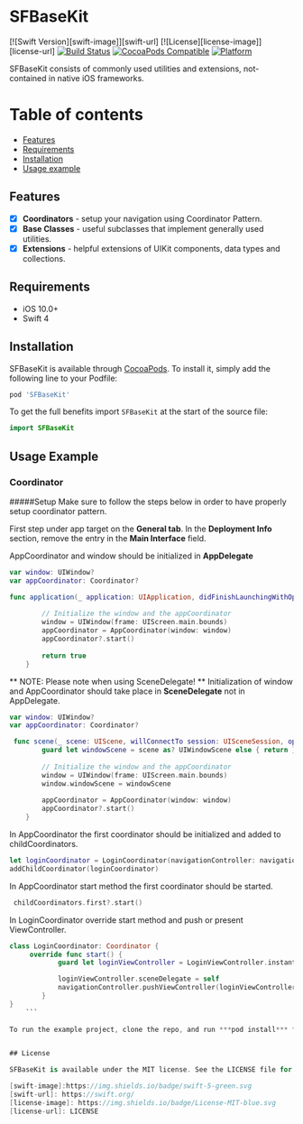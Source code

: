 
# SFBaseKit

[![Swift Version][swift-image]][swift-url] [![License][license-image]][license-url] [![Build Status](https://travis-ci.com/scalefocus/SFBaseKit.svg?branch=master)](https://travis-ci.com/scalefocus/SFBaseKit) [![CocoaPods Compatible](https://img.shields.io/cocoapods/v/SFBaseKit)](https://img.shields.io/cocoapods/v/SFBaseKit) [![Platform](https://img.shields.io/cocoapods/p/SFBaseKit)](http://cocoapods.org/pods/SFBaseKit)

SFBaseKit consists of commonly used utilities and extensions, not-contained in native iOS frameworks. 

Table of contents
=================  
* [Features](#features)
* [Requirements](#requirements)
* [Installation](#installation)
* [Usage example](#usage-example)

## Features
- [x] **Coordinators** - setup your navigation using Coordinator Pattern.
- [x] **Base Classes** - useful subclasses that implement generally used utilities.
- [x] **Extensions** - helpful extensions of UIKit components, data types and collections.

## Requirements
- iOS 10.0+
- Swift 4

## Installation

SFBaseKit is available through [CocoaPods](https://cocoapods.org/pods/SFBaseKit). To install
it, simply add the following line to your Podfile:

```ruby
pod 'SFBaseKit'
```

To get the full benefits import `SFBaseKit` at the start of the source file:

```swift
import SFBaseKit
```

## Usage Example

### Coordinator 

#####Setup 
Make sure to follow the steps below in order to have properly setup coordinator pattern.

First step under app target on the **General tab**. In the **Deployment Info** section, remove the entry in the **Main Interface** field. 

AppCoordinator and window should be initialized in **AppDelegate**
```swift
var window: UIWindow?
var appCoordinator: Coordinator?

func application(_ application: UIApplication, didFinishLaunchingWithOptions launchOptions: [UIApplication.LaunchOptionsKey: Any]?) -> Bool {
        
        // Initialize the window and the appCoordinator
        window = UIWindow(frame: UIScreen.main.bounds)
        appCoordinator = AppCoordinator(window: window)
        appCoordinator?.start()
        
        return true
    }
```
** NOTE: Please note when using SceneDelegate! **
Initialization of window and AppCoordinator should take place in **SceneDelegate** not in AppDelegate.
```swift
var window: UIWindow?
var appCoordinator: Coordinator?

 func scene(_ scene: UIScene, willConnectTo session: UISceneSession, options connectionOptions: UIScene.ConnectionOptions) {
        guard let windowScene = scene as? UIWindowScene else { return }
        
        // Initialize the window and the appCoordinator
        window = UIWindow(frame: UIScreen.main.bounds)
        window.windowScene = windowScene
        
        appCoordinator = AppCoordinator(window: window)
        appCoordinator?.start()
    }
```

In AppCoordinator the first coordinator should be initialized and added to  childCoordinators.
```swift
let loginCoordinator = LoginCoordinator(navigationController: navigationController)
addChildCoordinator(loginCoordinator)
```

In AppCoordinator start method the first coordinator should be started. 
```swift
 childCoordinators.first?.start()
```

In LoginCoordinator override start method and push or present ViewController. 
```swift
class LoginCoordinator: Coordinator {
     override func start() {
            guard let loginViewController = LoginViewController.instantiateFromStoryboard() else { return }

            loginViewController.sceneDelegate = self
            navigationController.pushViewController(loginViewController, animated: false)
        }
}
    ```
    
To run the example project, clone the repo, and run ***pod install*** from the Example directory first.


## License

SFBaseKit is available under the MIT license. See the LICENSE file for more info.

[swift-image]:https://img.shields.io/badge/swift-5-green.svg
[swift-url]: https://swift.org/
[license-image]: https://img.shields.io/badge/License-MIT-blue.svg
[license-url]: LICENSE


